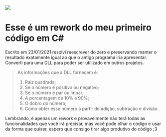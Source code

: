 ![](https://i.imgur.com/KjNcSCC.jpg#vitrinedev)

# Esse é um rework do meu primeiro código em C#

  Escrito em 23/01/2021 resolvi reescrever do zero e preservando manter o resultado exatamente igual ao que o antigo programa iria apresentar. Converti para uma DLL para poder ser utilizado em outros projetos.

>As informações que a DLL fornecem é:
>1. Raiz quadrada;
>2. Se o número é positivo ou negativo;
>3. Se o número é par ou ímpar;
>4. A porcentagem de 10% a 90%;
>5. O dobro do número;
>6. Como obter esse número a partir de adição, subtração e divisão.

Lembrando, é apenas um rework e provavelmente não terá todas as funcionalidades que você irá precisar, mas você pode olhar o código e usar da forma que quiser, espero que consigo tirar algo produtivo do código ;3
